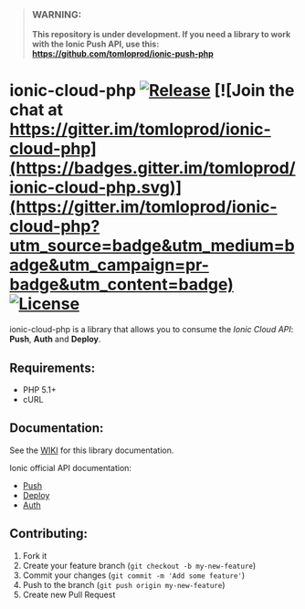 
> ### WARNING:
> **This repository is under development. If you need a library to work with the Ionic Push API, use this: https://github.com/tomloprod/ionic-push-php**


# ionic-cloud-php [![Release](https://img.shields.io/github/release/tomloprod/ionic-cloud-php.svg)](https://github.com/tomloprod/ionic-cloud-php) [![Join the chat at https://gitter.im/tomloprod/ionic-cloud-php](https://badges.gitter.im/tomloprod/ionic-cloud-php.svg)](https://gitter.im/tomloprod/ionic-cloud-php?utm_source=badge&utm_medium=badge&utm_campaign=pr-badge&utm_content=badge) [![License](https://img.shields.io/github/license/tomloprod/ionic-cloud-php.svg)](http://www.opensource.org/licenses/mit-license.php)

ionic-cloud-php is a library that allows you to consume the *Ionic Cloud API*: **Push**, **Auth** and **Deploy**.

## Requirements:

- PHP 5.1+
- cURL

## Documentation:

See the [WIKI](https://github.com/tomloprod/ionic-cloud-php/wiki) for this library documentation.

Ionic official API documentation:

- [Push](https://docs.ionic.io/api/endpoints/push.html)
- [Deploy](https://docs.ionic.io/api/endpoints/deploy.html)
- [Auth](https://docs.ionic.io/api/endpoints/auth.html)


## Contributing:
1. Fork it
1. Create your feature branch (`git checkout -b my-new-feature`)
1. Commit your changes (`git commit -m 'Add some feature'`)
1. Push to the branch (`git push origin my-new-feature`)
1. Create new Pull Request
